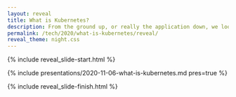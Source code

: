 ```yaml
---
layout: reveal
title: What is Kubernetes?
description: From the ground up, or really the application down, we look at the transformative effect that Kubernetes is having and the container technology that underpins it
permalink: /tech/2020/what-is-kubernetes/reveal/
reveal_theme: night.css
---
```


{% include reveal_slide-start.html %}

{% include presentations/2020-11-06-what-is-kubernetes.md pres=true %}

{% include reveal_slide-finish.html %}
